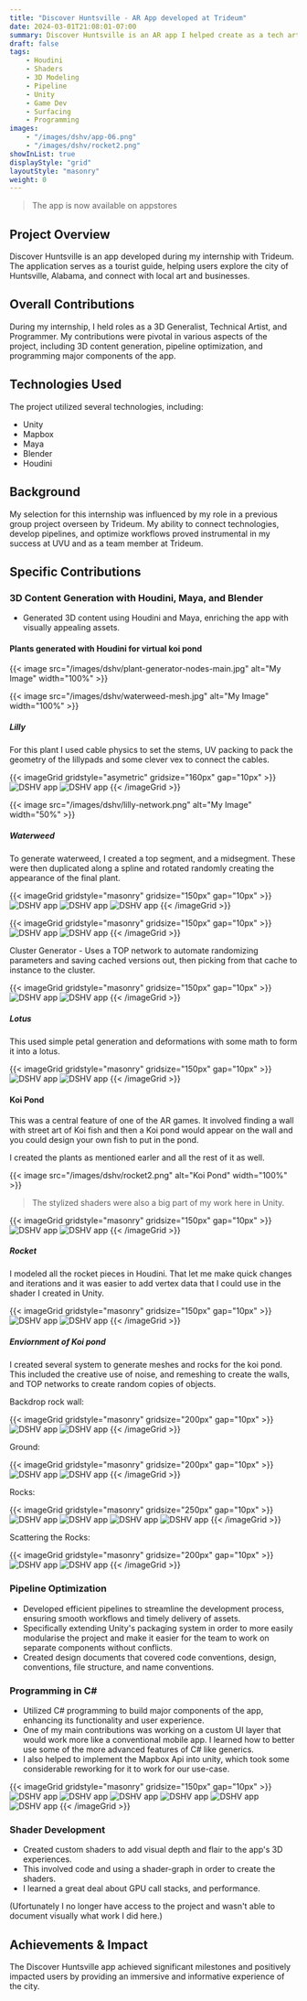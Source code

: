 ```yaml
---
title: "Discover Huntsville - AR App developed at Trideum"
date: 2024-03-01T21:08:01-07:00
summary: Discover Huntsville is an AR app I helped create as a tech artist and programmer. I created procedural assets in houdini for the AR experience, designed NPR shaders, and coded in C# using Unity. Additionally I participated in planning and communication between teams and gave presentations and updates during meetings.
draft: false
tags:
    - Houdini
    - Shaders
    - 3D Modeling
    - Pipeline
    - Unity
    - Game Dev
    - Surfacing
    - Programming
images:
    - "/images/dshv/app-06.png"
    - "/images/dshv/rocket2.png"
showInList: true
displayStyle: "grid"
layoutStyle: "masonry"
weight: 0
---
```


> The app is now available on appstores


## Project Overview
Discover Huntsville is an app developed during my internship with Trideum. The application serves as a tourist guide, helping users explore the city of Huntsville, Alabama, and connect with local art and businesses.

## Overall Contributions
During my internship, I held roles as a 3D Generalist, Technical Artist, and Programmer. My contributions were pivotal in various aspects of the project, including 3D content generation, pipeline optimization, and programming major components of the app.

## Technologies Used
The project utilized several technologies, including:
- Unity
- Mapbox
- Maya
- Blender
- Houdini

## Background
My selection for this internship was influenced by my role in a previous group project overseen by Trideum. My ability to connect technologies, develop pipelines, and optimize workflows proved instrumental in my success at UVU and as a team member at Trideum.

## Specific Contributions
### 3D Content Generation with Houdini, Maya, and Blender
- Generated 3D content using Houdini and Maya, enriching the app with visually appealing assets.

#### Plants generated with Houdini for virtual koi pond

{{< image src="/images/dshv/plant-generator-nodes-main.jpg" alt="My Image" width="100%" >}}

{{< image src="/images/dshv/waterweed-mesh.jpg" alt="My Image" width="100%" >}}


##### Lilly

For this plant I used cable physics to set the stems, UV packing to pack the geometry of the lillypads and some clever vex to connect the cables.

{{< imageGrid gridstyle="asymetric" gridsize="160px" gap="10px" >}}
  ![DSHV app](/images/dshv/lilly-mesh.png)
  ![DSHV app](/images/dshv/uv-pack-lilly.png)
{{< /imageGrid >}}



{{< image src="/images/dshv/lilly-network.png" alt="My Image" width="50%" >}}

##### Waterweed

To generate waterweed, I created a top segment, and a midsegment. These were then duplicated along a spline and rotated randomly creating the appearance of the final plant.

{{< imageGrid gridstyle="masonry" gridsize="150px" gap="10px" >}}
  ![DSHV app](/images/dshv/waterweed-01.png)
  ![DSHV app](/images/dshv/waterweed-section-01.png)
  ![DSHV app](/images/dshv/waterweed-section-02.png)
{{< /imageGrid >}}

{{< imageGrid gridstyle="masonry" gridsize="150px" gap="10px" >}}
  ![DSHV app](/images/dshv/waterweed-network-01.png)
  ![DSHV app](/images/dshv/waterweed-network-02.png)
{{< /imageGrid >}}

Cluster Generator - Uses a TOP network to automate randomizing parameters and saving cached versions out, then picking from that cache to instance to the cluster.

{{< imageGrid gridstyle="masonry" gridsize="150px" gap="10px" >}}
  ![DSHV app](/images/dshv/waterweed-network-03.png)
  ![DSHV app](/images/dshv/waterweed-cluster-generator.png)
{{< /imageGrid >}}

##### Lotus

This used simple petal generation and deformations with some math to form it into a lotus.

{{< imageGrid gridstyle="masonry" gridsize="150px" gap="10px" >}}
  ![DSHV app](/images/dshv/lotus-mesh.png)
  ![DSHV app](/images/dshv/lotus-network.png)
{{< /imageGrid >}}

#### Koi Pond

This was a central feature of one of the AR games. It involved finding a wall with street art of Koi fish and then a Koi pond would appear on the wall and you could design your own fish to put in the pond.

I created the plants as mentioned earler and all the rest of it as well.

{{< image src="/images/dshv/rocket2.png" alt="Koi Pond" width="100%" >}}

> The stylized shaders were also a big part of my work here in Unity.

{{< imageGrid gridstyle="masonry" gridsize="150px" gap="10px" >}}
  ![DSHV app](/images/dshv/rocket_tank_01.png)
  ![DSHV app](/images/dshv/rocket_tank_02.png)
{{< /imageGrid >}}

##### Rocket

I modeled all the rocket pieces in Houdini. That let me make quick changes and iterations and it was easier to add vertex data that I could use in the shader I created in Unity.

{{< imageGrid gridstyle="masonry" gridsize="150px" gap="10px" >}}
  ![DSHV app](/images/dshv/rocket-mesh.png)
  ![DSHV app](/images/dshv/rocket-network.png)
{{< /imageGrid >}}

##### Enviornment of Koi pond

I created several system to generate meshes and rocks for the koi pond. This included the creative use of noise, and remeshing to create the walls, and TOP networks to create random copies of objects.

Backdrop rock wall:

{{< imageGrid gridstyle="masonry" gridsize="200px" gap="10px" >}}
  ![DSHV app](/images/dshv/cliff-mesh.png)
  ![DSHV app](/images/dshv/cliff-network-full.png)
{{< /imageGrid >}}

Ground:

{{< imageGrid gridstyle="masonry" gridsize="200px" gap="10px" >}}
  ![DSHV app](/images/dshv/floor-mesh.png)
  ![DSHV app](/images/dshv/floor-network.png)
{{< /imageGrid >}}

Rocks:

{{< imageGrid gridstyle="masonry" gridsize="250px" gap="10px" >}}
  ![DSHV app](/images/dshv/rock.png)
  ![DSHV app](/images/dshv/rock-network.png)
  ![DSHV app](/images/dshv/rock-network-02.png)
  ![DSHV app](/images/dshv/rock-upper-network.png)
{{< /imageGrid >}}

Scattering the Rocks:

{{< imageGrid gridstyle="masonry" gridsize="200px" gap="10px" >}}
  ![DSHV app](/images/dshv/rocks-placed.png)
  ![DSHV app](/images/dshv/scatter-tool.png)
{{< /imageGrid >}}

### Pipeline Optimization
- Developed efficient pipelines to streamline the development process, ensuring smooth workflows and timely delivery of assets.
- Specifically extending Unity's packaging system in order to more easily modularise the project and make it easier for the team to work on separate components without conflicts.
- Created design documents that covered code conventions, design, conventions, file structure, and name conventions.

### Programming in C#
- Utilized C# programming to build major components of the app, enhancing its functionality and user experience.
- One of my main contributions was working on a custom UI layer that would work more like a conventional mobile app. I learned how to better use some of the more advanced features of C# like generics.
- I also helped to implement the Mapbox Api into unity, which took some considerable reworking for it to work for our use-case.

{{< imageGrid gridstyle="masonry" gridsize="150px" gap="10px" >}}
  ![DSHV app](/images/dshv/app-01.png)
  ![DSHV app](/images/dshv/app-02.png)
  ![DSHV app](/images/dshv/app-03.png)
  ![DSHV app](/images/dshv/app-04.png)
  ![DSHV app](/images/dshv/app-05.png)
  ![DSHV app](/images/dshv/app-06.png)
{{< /imageGrid >}}


### Shader Development
- Created custom shaders to add visual depth and flair to the app's 3D experiences.
- This involved code and using a shader-graph in order to create the shaders.
- I learned a great deal about GPU call stacks, and performance.

(Ufortunately I no longer have access to the project and wasn't able to document visually what work I did here.)

## Achievements & Impact
The Discover Huntsville app achieved significant milestones and positively impacted users by providing an immersive and informative experience of the city.





